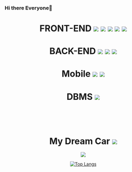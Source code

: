 ### Hi there Everyone👋

<div align="center">
<h1> FRONT-END <img src="https://img.shields.io/badge/JavaScript-F7DF1E?style=flat-square&logo=JavaScript&logoColor=white"/></a> <img src="https://img.shields.io/badge/React.js-61DAFB?style=flat-square&logo=React&logoColor=white"/></a> <img src="https://img.shields.io/badge/Vue.js-4FC08D?style=flat-square&logo=Vue.js&logoColor=white"/></a> <img src="https://img.shields.io/badge/Next.js-000000?style=flat-square&logo=Next.js&logoColor=white"/></a>
<img src="https://img.shields.io/badge/TypeScript-3178C6?style=flat-square&logo=TypeScript&logoColor=white"/></a> </h1>



<h1> BACK-END <img src="https://img.shields.io/badge/Spring-6DB33F?style=flat-square&logo=Spring&logoColor=white"/></a> <img src="https://img.shields.io/badge/Spring Boot-6DB33F?style=flat-square&logo=Spring Boot&logoColor=white"/></a> <img src="https://img.shields.io/badge/Kotlin-7F52FF?style=flat-square&logo=Kotlin&logoColor=white"/></a> </h1>

<h1>Mobile <img src="https://img.shields.io/badge/Flutter-02569B?style=flat-square&logo=Flutter&logoColor=white"/></a> <img src="https://img.shields.io/badge/React Native-61DAFB?style=flat-square&logo=React&logoColor=white"/></a></h1>

<h1> DBMS <img src="https://img.shields.io/badge/MSSQL-CC2927?style=flat-square&logo=Microsoft SQL Server&logoColor=white"/></a> </h1>

<br/><br/><br/>

<h1>My Dream Car <img src="https://img.shields.io/badge/롤스로이스-281432?style=flat-square&logo=Rolls-Royce&logoColor=white"/></a> </h1>

<a href="https://hits.seeyoufarm.com"><img src="https://hits.seeyoufarm.com/api/count/incr/badge.svg?url=https%3A%2F%2Fgithub.com%2FEastZero123&count_bg=%2379C83D&title_bg=%23555555&icon=&icon_color=%23E7E7E7&title=hits&edge_flat=false"/></a>


[![Top Langs](https://github-readme-stats.vercel.app/api/top-langs/?username=EastZero123)](https://github.com/anuraghazra/github-readme-stats)

<!--
**EastZero123/EastZero123** is a ✨ _special_ ✨ repository because its `README.md` (this file) appears on your GitHub profile.

Here are some ideas to get you started:

- 🔭 I’m currently working on ...
- 🌱 I’m currently learning ...
- 👯 I’m looking to collaborate on ...
- 🤔 I’m looking for help with ...
- 💬 Ask me about ...
- 📫 How to reach me: ...
- 😄 Pronouns: ...
- ⚡ Fun fact: ...
-->

</div>

